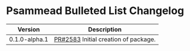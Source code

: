 # Psammead Bulleted List Changelog

| Version | Description |
|---------|-------------|
| 0.1.0-alpha.1 | [PR#2583](https://github.com/BBC-News/psammead/pull/2583) Initial creation of package. |
